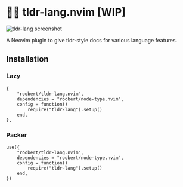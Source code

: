 # :running_man: tldr-lang.nvim [WIP]

![tldr-lang screenshot](https://user-images.githubusercontent.com/226654/216842102-c13c7cfb-aeba-4c84-9825-605c953e173e.gif)

A Neovim plugin to give tldr-style docs for various language features.

## Installation

### Lazy

```
{
    "roobert/tldr-lang.nvim",
    dependencies = "roobert/node-type.nvim",
    config = function()
        require("tldr-lang").setup()
    end,
},
```

### Packer

```
use({
    "roobert/tldr-lang.nvim",
    dependencies = "roobert/node-type.nvim",
    config = function()
        require("tldr-lang").setup()
    end,
})
```
